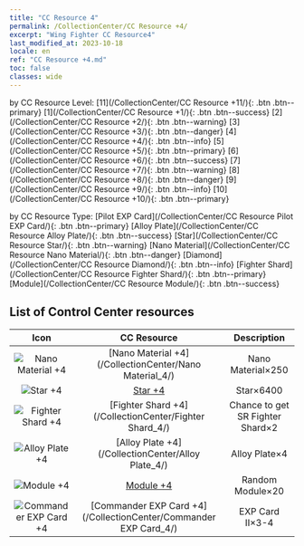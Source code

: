 ```yaml
---
title: "CC Resource 4"
permalink: /CollectionCenter/CC Resource +4/
excerpt: "Wing Fighter CC Resource4"
last_modified_at: 2023-10-18
locale: en
ref: "CC Resource +4.md"
toc: false
classes: wide
---
```


  by CC Resource Level:  [11](/CollectionCenter/CC Resource +11/){: .btn .btn--primary}   [1](/CollectionCenter/CC Resource +1/){: .btn .btn--success}   [2](/CollectionCenter/CC Resource +2/){: .btn .btn--warning}   [3](/CollectionCenter/CC Resource +3/){: .btn .btn--danger}   [4](/CollectionCenter/CC Resource +4/){: .btn .btn--info}   [5](/CollectionCenter/CC Resource +5/){: .btn .btn--primary}   [6](/CollectionCenter/CC Resource +6/){: .btn .btn--success}   [7](/CollectionCenter/CC Resource +7/){: .btn .btn--warning}   [8](/CollectionCenter/CC Resource +8/){: .btn .btn--danger}   [9](/CollectionCenter/CC Resource +9/){: .btn .btn--info}   [10](/CollectionCenter/CC Resource +10/){: .btn .btn--primary} 

  by CC Resource Type:  [Pilot EXP Card](/CollectionCenter/CC Resource Pilot EXP Card/){: .btn .btn--primary}   [Alloy Plate](/CollectionCenter/CC Resource Alloy Plate/){: .btn .btn--success}   [Star](/CollectionCenter/CC Resource Star/){: .btn .btn--warning}   [Nano Material](/CollectionCenter/CC Resource Nano Material/){: .btn .btn--danger}   [Diamond](/CollectionCenter/CC Resource Diamond/){: .btn .btn--info}   [Fighter Shard](/CollectionCenter/CC Resource Fighter Shard/){: .btn .btn--primary}   [Module](/CollectionCenter/CC Resource Module/){: .btn .btn--success} 

## List of Control Center resources

  |   Icon |      CC Resource        |   Description   |
  |:------:|:---------------:|:---------------:|
  | ![Nano Material +4](/images/cc/CC_Nano_Material_4_p.png) | [Nano Material +4](/CollectionCenter/Nano Material_4/) | Nano Material×250 |
  | ![Star +4](/images/cc/CC_Star_4_p.png) | [Star +4](/CollectionCenter/Star_4/) | Star×6400 |
  | ![Fighter Shard +4](/images/cc/CC_Fighter_Shard_4_p.png) | [Fighter Shard +4](/CollectionCenter/Fighter Shard_4/) | Chance to get SR Fighter Shard×2 |
  | ![Alloy Plate +4](/images/cc/CC_Alloy_Plate_4_p.png) | [Alloy Plate +4](/CollectionCenter/Alloy Plate_4/) | Alloy Plate×4 |
  | ![Module +4](/images/cc/CC_Module_4_p.png) | [Module +4](/CollectionCenter/Module_4/) | Random Module×20 |
  | ![Commander EXP Card +4](/images/cc/CC_Pilot_EXP_Card_4_p.png) | [Commander EXP Card +4](/CollectionCenter/Commander EXP Card_4/) | EXP Card II×3-4 |
